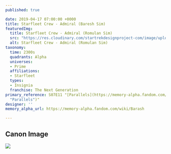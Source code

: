 ```yaml
---
published: true

date: 2019-04-17 07:00:00 +0000
title: Starfleet Crew - Admiral (Baresh Sim)
featuredImg:
  title: Starfleet Crew - Admiral (Romulan Sim)
  src: "https://res.cloudinary.com/startrekdesignproject-com/image/upload/v1555514946/Starfleet_Crew-Admiral_Romulan_Sim.png"
  alt: Starfleet Crew - Admiral (Romulan Sim)
taxonomy:
  time: 2300s
  quadrants: Alpha
  universes:
  - Prime
  affiliations:
  - Starfleet
  types:
  - Insignia
  franchise: The Next Generation
primary_reference: S07E11 "[Parallels](https://memory-alpha.fandom.com/wiki/Parallels
  "Parallels")"
designer: ''
memory_alpha_url: https://memory-alpha.fandom.com/wiki/Barash

---
```

## Canon Image

![](https://res.cloudinary.com/startrekdesignproject-com/image/upload/v1555514946/Starfleet-Crew-Admiral-_Romulan-Sim_1.jpg)